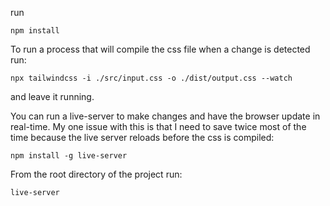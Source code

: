 run

`npm install`

To run a process that will compile the css file when a change is detected run:

`npx tailwindcss -i ./src/input.css -o ./dist/output.css --watch`

and leave it running.

You can run a live-server to make changes and have the browser update in real-time. My one issue with this is that I need to save twice most of the time because the live server reloads before the css is compiled:

`npm install -g live-server`

From the root directory of the project run:

`live-server`
